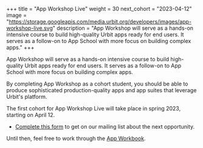 +++
title = "App Workshop Live"
weight = 30
next_cohort = "2023-04-12"
image = "https://storage.googleapis.com/media.urbit.org/developers/images/app-workshop-live.svg"
description = "App Workshop will serve as a hands-on intensive course to build high-quality Urbit apps ready for end users. It serves as a follow-on to App School with more focus on building complex apps."
+++

App Workshop will serve as a hands-on intensive course to build
high-quality Urbit apps ready for end users.  It serves as a follow-on
to App School with more focus on building complex apps.

By completing App Workshop as a cohort student, you should be able to
produce sophisticated production-quality apps and app suites that
leverage Urbit's platform.

The first cohort for App Workshop Live will take place in spring 2023,
starting on April 12.

- [Complete this form](https://forms.gle/tP7yJoa4JP1G4Jv19) to get on our
  mailing list about the next opportunity.

Until then, feel free to work through the [App
Workbook](/guides/additional/app-workbook).
